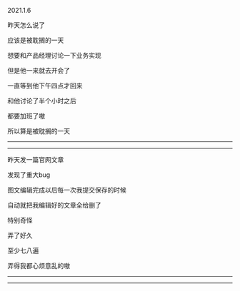 2021.1.6

昨天怎么说了

应该是被耽搁的一天

想要和产品经理讨论一下业务实现

但是他一来就去开会了

一直等到他下午四点才回来

和他讨论了半个小时之后

都要加班了嗷

所以算是被耽搁的一天

-------

-----

昨天发一篇官网文章

发现了重大bug

图文编辑完成以后每一次我提交保存的时候

自动就把我编辑好的文章全给删了

特别奇怪

弄了好久

至少七八遍

弄得我都心烦意乱的嗷

-------

---------

